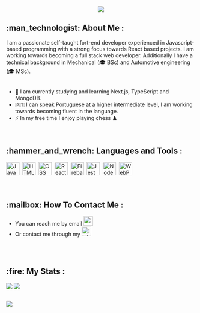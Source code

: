 
<div align="center">
 <img align="center" src="https://firebasestorage.googleapis.com/v0/b/porfolio-ph.appspot.com/o/githubBanner.png?alt=media&token=fd22533b-8141-481c-b32a-856656f79b23"/>
</div>
<h2>:man_technologist:  About Me :</h2>
I am a passionate self-taught fort-end developer experienced in Javascript-based programming with a strong focus towards React based projects. I am working towards becoming a full stack web developer. Additionally I have a technical background in Mechanical (🎓 BSc) and Automotive engineering (🎓 MSc).
<br>
<br>

- :memo: I am currently studying and learning Next.js, TypeScript and MongoDB.
- 🇵🇹 I can speak Portuguese at a higher intermediate level, I am working towards becoming fluent in the language.
- ⚡ In my free time I enjoy playing chess ♟️
<br>
<h2>:hammer_and_wrench: Languages and Tools :</h2>
<div>
  <img src="https://cdn.jsdelivr.net/gh/devicons/devicon/icons/javascript/javascript-original.svg" title="JavaScript" alt="JavaScript" width="35" height="35"/>&nbsp;
  <img src="https://cdn.jsdelivr.net/gh/devicons/devicon/icons/html5/html5-original.svg" title="HTML5" alt="HTML" width="35" height="35"/>&nbsp;
  <img src="https://cdn.jsdelivr.net/gh/devicons/devicon/icons/css3/css3-original.svg"  title="CSS3" alt="CSS" width="35" height="35"/>&nbsp;
  <img src="https://cdn.jsdelivr.net/gh/devicons/devicon/icons/react/react-original.svg" title="React" alt="React" width="35" height="35"/>&nbsp;
  <img src="https://cdn.jsdelivr.net/gh/devicons/devicon/icons/firebase/firebase-plain.svg" title="Firebase" alt="Firebase" width="35" height="35"/>&nbsp;
   <img src="https://cdn.jsdelivr.net/gh/devicons/devicon/icons/jest/jest-plain.svg" title="Jest" alt="Jest" width="35" height="35"/>&nbsp;
   <img src="https://cdn.jsdelivr.net/gh/devicons/devicon/icons/nodejs/nodejs-original.svg" title="NodeJS" alt="NodeJS" width="35" height="35"/>&nbsp;
   <img src="https://cdn.jsdelivr.net/gh/devicons/devicon/icons/webpack/webpack-original.svg" title="WebPack" alt="WebPack" width="35" height="35"/>&nbsp;
</div>
<br>
<br>
<h2>:mailbox:   How To Contact Me :</h2>

- You can reach me by email [<a href="mailto:piercehahn.coding@gmail.com"><img src="https://img.shields.io/badge/Gmail-D14836?style=for-the-badge&logo=gmail&logoColor=white" title="gmail" alt="gmail" height="25"/></a>]()
- Or contact me through my [<img src="https://img.shields.io/badge/LinkedIn-0077B5?style=for-the-badge&logo=linkedin&logoColor=white" title="linkedin" alt="linkedin" height="25"/>](https://www.linkedin.com/)

<br>
<br>
<h2>:fire:   My Stats :</h2>
<div align="left">
  <img align="center" src="https://github-readme-stats.vercel.app/api?username=Pierce-44&show_icons=true&line_height=27&theme=radical&title_color=2ce28d&bg_color=121e2a&hide_border=true" />
 <img align="center" src="https://github-readme-stats.vercel.app/api/top-langs/?username=Pierce-44&show_icons=true&theme=radical&title_color=2ce28d&bg_color=121e2a&hide_border=true" />
</div>
<br>

![](https://komarev.com/ghpvc/?username=Pierce-44&color=blueviolet&style=for-the-badge)

<!--
**Pierce-44/Pierce-44** is a ✨ _special_ ✨ repository because its `README.md` (this file) appears on your GitHub profile.

Here are some ideas to get you started:

- 🔭 I’m currently working on ...
- 🌱 I’m currently learning ...
- 👯 I’m looking to collaborate on ...
- 🤔 I’m looking for help with ...
- 💬 Ask me about ...
- 📫 How to reach me: ...
- 😄 Pronouns: ...
- ⚡ Fun fact: ...
-->
